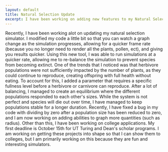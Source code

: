 ```yaml
---
layout: default
title: Natural Selection Update
excerpt: I have been working on adding new features to my Natural Selection simulator.
---
```

Recently, I have been working alot on updating my natural selection simulator. I modified my code a little bit so that you can watch a graph change as the simulation progresses, allowing for a quicker frame rate (because you no longer need to render all the plants, pollen, ect), and giving you results quicker. Using this new tool, I was able to run simulations at a quicker rate, allowing me to re-balance the simulation to prevent species from becoming extinct. One of the trends that I noticed was that herbivore populations were not sufficiently impacted by the number of plants, as they could continue to reproduce, creating offspring with full health without eating. To account for this, I added a parameter that requires a specific fullness level before a herbivore or carnivore can reproduce. After a lot of balancing, I managed to create an equilibrium where the different populations responded to each other's sizes. While the system is not perfect and species will die out over time, I have managed to keep populations stable for a longer duration. Recently, I have fixed a bug in my code with dividing by zero after a population size has been reduced to zero, and I am now working on adding abilities to graph more quantities (such as radius). Other than this, I have been working on college applications. My first deadline is October 15th for UT Turing and Dean's scholar programs. I am working on getting these projects into shape so that I can show them to colleges, but I am primarily working on this because they are fun and interesting simulators.
